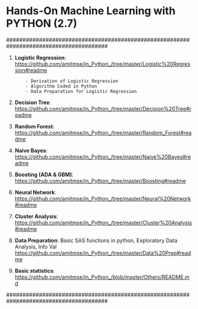 # Hands-On Machine Learning with PYTHON (2.7)

#######################################################################################

01. **Logistic Regression**: 
    https://github.com/amitmse/in_Python_/tree/master/Logistic%20Regression#readme

            - Derivation of Logistic Regression
            - Algorithm Coded in Python
            - Data Preparation for Logistic Regression

3. **Decision Tree**: https://github.com/amitmse/in_Python_/tree/master/Decision%20Tree#readme

4. **Random Forest**: https://github.com/amitmse/in_Python_/tree/master/Random_Forest#readme

5. **Naive Bayes**: https://github.com/amitmse/in_Python_/tree/master/Naive%20Bayes#readme

6. **Boosting (ADA & GBM)**: https://github.com/amitmse/in_Python_/tree/master/Boosting#readme

7. **Neural Network**: https://github.com/amitmse/in_Python_/tree/master/Neural%20Network#readme

8. **Cluster Analysis**: https://github.com/amitmse/in_Python_/tree/master/Cluster%20Analysis#readme

9. **Data Preparation**: Basic SAS functions in python, Exploratory Data Analysis, Info Val 
    https://github.com/amitmse/in_Python_/tree/master/Data%20Prep#readme

10. **Basic statistics**:
    https://github.com/amitmse/in_Python_/blob/master/Others/README.md
    
#######################################################################################
